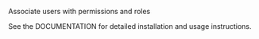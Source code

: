Associate users with permissions and roles

See the DOCUMENTATION for detailed installation and usage instructions.